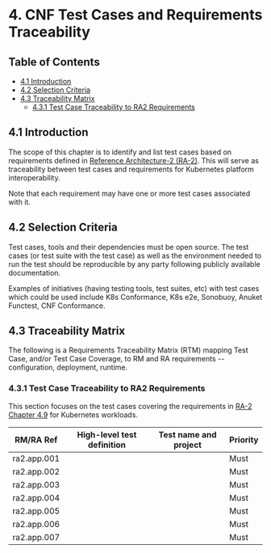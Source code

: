 # 4. CNF Test Cases and Requirements Traceability

## Table of Contents
* [4.1 Introduction](#4.1)
* [4.2 Selection Criteria](#4.2)
* [4.3 Traceability Matrix](#4.3)
  * [4.3.1 Test Case Traceability to RA2 Requirements](#4.3.1)

<a name="4.1"></a>
## 4.1 Introduction
The scope of this chapter is to identify and list test cases based on requirements defined in [Reference Architecture-2 (RA-2)](../../../ref_arch/kubernetes/README.md). This will serve as traceability between test cases and requirements for Kubernetes platform interoperability.

Note that each requirement may have one or more test cases associated with it.

<a name="4.2"></a>
## 4.2 Selection Criteria
Test cases, tools and their dependencies must be open source. The test cases (or test suite with the test case) as well as the environment needed to run the test should be reproducible by any party following publicly available documentation.

Examples of initiatives (having testing tools, test suites, etc) with test cases which could be used include K8s Conformance, K8s e2e, Sonobuoy, Anuket Functest, CNF Conformance.

<a name="4.3"></a>
## 4.3 Traceability Matrix

The following is a Requirements Traceability Matrix (RTM) mapping Test Case, and/or Test Case Coverage, to RM and RA requirements -- configuration, deployment, runtime.

<a name="4.3.1"></a>
### 4.3.1 Test Case Traceability to RA2 Requirements
This section focuses on the test cases covering the requirements in [RA-2 Chapter 4.9](../../../ref_arch/kubernetes/chapters/chapter04.md#49-kubernetes-workloads) for Kubernetes workloads.

| RM/RA Ref | High-level test definition | Test name and project | Priority |
|---|---|---|---|
| ra2.app.001 | | | Must |
| ra2.app.002 | | | Must |
| ra2.app.003 | | | Must |
| ra2.app.004 | | | Must |
| ra2.app.005 | | | Must |
| ra2.app.006 | | | Must |
| ra2.app.007 | | | Must |
